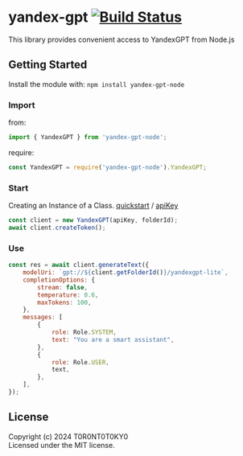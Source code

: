 # yandex-gpt [![Build Status](https://secure.travis-ci.org//yandex-gpt-node.png?branch=prod)](http://travis-ci.org//yandex-gpt-node)

This library provides convenient access to YandexGPT from Node.js

## Getting Started
Install the module with: `npm install yandex-gpt-node`

### Import

from:
```javascript
import { YandexGPT } from 'yandex-gpt-node';
```

require:
```javascript
const YandexGPT = require('yandex-gpt-node').YandexGPT;
```

### Start

Creating an Instance of a Class.
[quickstart](https://cloud.yandex.ru/ru/docs/yandexgpt/quickstart)
/ 
[apiKey](https://cloud.yandex.ru/ru/docs/iam/operations/api-key/create)

```javascript
const client = new YandexGPT(apiKey, folderId);
await client.createToken();
```

### Use


```javascript
const res = await client.generateText({
	modelUri: `gpt://${client.getFolderId()}/yandexgpt-lite`,
	completionOptions: {
		stream: false,
		temperature: 0.6,
		maxTokens: 100,
	},
	messages: [
		{
			role: Role.SYSTEM,
			text: "You are a smart assistant",
		},
		{
			role: Role.USER,
			text,
		},
	],
});
```

## License
Copyright (c) 2024 T0R0NT0T0KY0  
Licensed under the MIT license.
